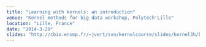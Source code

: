 ```yaml
---
title: "Learning with kernels: an introduction"
venue: "Kernel methods for big data workshop, Polytech'Lille"
location: "Lille, France"
date: "2014-3-29"
slides: "http://cbio.ensmp.fr/~jvert/svn/kernelcourse/slides/kernel3h/kernel3h.pdf"
---
```

